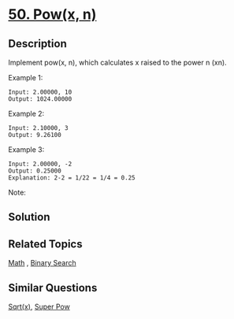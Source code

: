 # [50. Pow(x, n)](https://leetcode.com/problems/powx-n)

## Description

Implement pow(x, n), which calculates x raised to the power n (xn).

Example 1:

```
Input: 2.00000, 10
Output: 1024.00000
```

Example 2:

```
Input: 2.10000, 3
Output: 9.26100
```

Example 3:

```
Input: 2.00000, -2
Output: 0.25000
Explanation: 2-2 = 1/22 = 1/4 = 0.25
```

Note:

## Solution



## Related Topics

[Math](https://leetcode.com/tag/math/) , [Binary Search](https://leetcode.com/tag/binary-search/) 

## Similar Questions

[Sqrt(x)](https://leetcode.com/problems/sqrtx/), [Super Pow](https://leetcode.com/problems/super-pow/)
